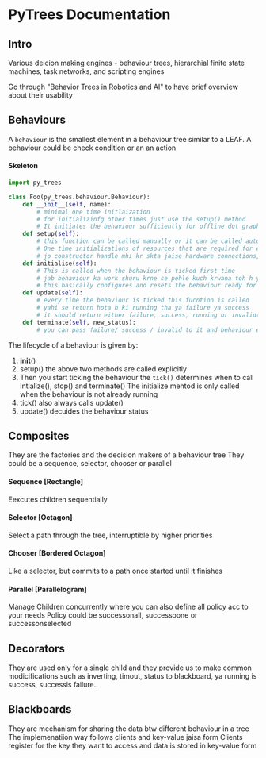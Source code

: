# PyTrees Documentation

## Intro
Various deicion making engines - behaviour trees, hierarchial finite state machines, task networks, and scripting engines

Go through "Behavior Trees in Robotics and AI" to have brief overview about their usability

## Behaviours
A `behaviour` is the smallest element in a behaviour tree similar to a LEAF. A behaviour could be check condition or an an action

#### Skeleton
``` python
import py_trees

class Foo(py_trees.behaviour.Behaviour):
	def __init__(self, name):
		# minimal one time initlaization
		# for initializinfg other times just use the setup() method
		# It initiates the behaviour sufficiently for offline dot graph generation
	def setup(self):
		# this function can be called manually or it can be called automatically with initalizations
		# One time initializations of resources that are required for execution
		# jo constructor handle mhi kr skta jaise hardware connections, middleware and other heavy resources
	def initialise(self):
		# This is called when the behaviour is ticked first time 
		# jab behaviour ka work shuru krne se pehle kuch krwana toh h ye krna hota h
		# this basically configures and resets the behaviour ready for (repeated) execution
	def update(self):
		# every time the behaviour is ticked this fucntion is called
		# yahi se return hota h ki running tha ya failure ya success
		# it should return either failure, success, running or invalid(unintialized or inactive)
	def terminate(self, new_status):
		# you can pass failure/ success / invalid to it and behaviour ek non running state mein chala jayega

```

The lifecycle of a behaviour is given by:
1. __init__()
2. setup()
the above two methods are called explicitly
3. Then you start ticking the behaviour
the `tick()` determines when to call intialize(), stop() and terminate()
The initialize mehtod is only called when the behaviour is not already running
4. tick() also always calls update()
5. update() decuides the behaviour status

## Composites
They are the factories and the decision makers of a behaviour tree
They could be a sequence, selector, chooser or parallel

#### Sequence [Rectangle]
Eexcutes children sequentially

#### Selector [Octagon]
Select a path through the tree, interruptible by higher priorities

#### Chooser [Bordered Octagon]
Like a selector, but commits to a path once started until it finishes

#### Parallel [Parallelogram]
Manage Children concurrently where you can also define all policy acc to your needs
Policy could be successonall, successoone or successonselected

## Decorators
They are used only for a single child and they provide us to make common modicifications such as inverting, timout, status to blackboard, ya running is success, successis failure..

## Blackboards
They are mechanism for sharing the data btw different behaviour in a tree
The implemenatiion way follows clients and key-value jaisa form
Clients register for the key they want to access and data is stored in key-value form




